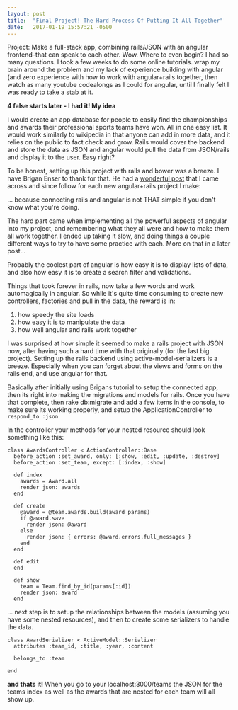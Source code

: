 ```yaml
---
layout: post
title:  "Final Project! The Hard Process Of Putting It All Together"
date:   2017-01-19 15:57:21 -0500
---
```

Project: Make a full-stack app, combining rails/JSON with an angular frontend–that can speak to each other. Wow. Where to even begin? I had so many questions. I took a few weeks to do some online tutorials. wrap my brain around the problem and my lack of experience building with angular (and zero experience with how to work with angular+rails together, then watch as many youtube codealongs as I could for angular, until I finally felt I was ready to take a stab at it. 

**4 false starts later - I had it! My idea** 

I would create an app database for people to easily find the championships and awards their professional sports teams have won. All in one easy list. It would work similarly to wikipedia in that anyone can add in more data, and it relies on the public to fact check and grow. Rails would cover the backend and store the data as JSON and angular would pull the data from JSON/rails and display it to the user. Easy right?

To be honest, setting up this project with rails and bower was a breeze. I have Brigan Enser to thank for that. He had a <a href="https://medium.com/@briganenser/connect-rails-angularjs-618642683205#.dxiu1jis1">wonderful post</a> that I came across and since follow for each new angular+rails project I make: 

... because connecting rails and angular is not THAT simple if you don't know what you're doing. 

The hard part came when implementing all the powerful aspects of angular into my project, and remembering what they all were and how to make them all work together. I ended up taking it slow, and doing things a couple different ways to try to have some practice with each. More on that in a later post...

Probably the coolest part of angular is how easy it is to display lists of data, and also how easy it is to create a search filter and validations. 

Things that took forever in rails, now take a few words and work automagically in angular. So while it's quite time consuming to create new controllers, factories and pull in the data, the reward is in: 
1. how speedy the site loads
2. how easy it is to manipulate the data
3. how well angular and rails work together

I was surprised at how simple it seemed to make a rails project with JSON now, after having such a hard time with that originally (for the last big project). Setting up the rails backend using active-model-serializers is a breeze. Especially when you can forget about the views and forms on the rails end, and use angular for that. 

Basically after initially using Brigans tutorial to setup the connected app, then its right into making the migrations and models for rails. Once you have that complete, then rake db:migrate and add a few items in the console, to make sure its working properly, and setup the ApplicationController to `respond_to :json`  

In the controller your methods for your nested resource should look something like this:

```
class AwardsController < ActionController::Base
  before_action :set_award, only: [:show, :edit, :update, :destroy]
  before_action :set_team, except: [:index, :show]

  def index
    awards = Award.all
    render json: awards
  end

  def create
    @award = @team.awards.build(award_params)
    if @award.save
      render json: @award
    else
      render json: { errors: @award.errors.full_messages }
    end
  end

  def edit
  end

  def show
    team = Team.find_by_id(params[:id])
    render json: award
  end
```
... next step is to setup the relationships between the models (assuming you have some nested resources), and then to create some serializers to handle the data. 

```
class AwardSerializer < ActiveModel::Serializer
  attributes :team_id, :title, :year, :content

  belongs_to :team

end
```

**and thats it!**
When you go to your localhost:3000/teams the JSON for the teams index as well as the awards that are nested for each team will all show up. 